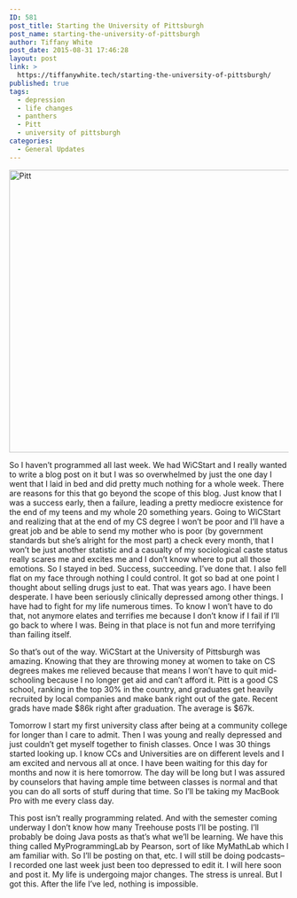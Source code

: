 ```yaml
---
ID: 581
post_title: Starting the University of Pittsburgh
post_name: starting-the-university-of-pittsburgh
author: Tiffany White
post_date: 2015-08-31 17:46:28
layout: post
link: >
  https://tiffanywhite.tech/starting-the-university-of-pittsburgh/
published: true
tags:
  - depression
  - life changes
  - panthers
  - Pitt
  - university of pittsburgh
categories:
  - General Updates
---
```

<img class="aligncenter" src="http://helloburgh.me/wp-content/uploads/2015/08/wpid-1024px-University_of_Pittsburgh_Seal_official.png" alt="Pitt" width="510" height="510" />

So I haven’t programmed all last week. We had WiCStart and I really wanted to write a blog post on it but I was so overwhelmed by just the one day I went that I laid in bed and did pretty much nothing for a whole week. There are reasons for this that go beyond the scope of this blog. Just know that I was a success early, then a failure, leading a pretty mediocre existence for the end of my teens and my whole 20 something years. Going to WiCStart and realizing that at the end of my CS degree I won’t be poor and I’ll have a great job and be able to send my mother who is poor (by government standards but she’s alright for the most part) a check every month, that I won’t be just another statistic and a casualty of my sociological caste status really scares me and excites me and I don’t know where to put all those emotions. So I stayed in bed. Success, succeeding. I’ve done that. I also fell flat on my face through nothing I could control. It got so bad at one point I thought about selling drugs just to eat. That was years ago. I have been desperate. I have been seriously clinically depressed among other things. I have had to fight for my life numerous times. To know I won’t have to do that, not anymore elates and terrifies me because I don’t know if I fail if I’ll go back to where I was. Being in that place is not fun and more terrifying than failing itself.

So that’s out of the way. WiCStart at the University of Pittsburgh was amazing. Knowing that they are throwing money at women to take on CS degrees makes me relieved because that means I won’t have to quit mid-schooling because I no longer get aid and can’t afford it. Pitt is a good CS school, ranking in the top 30% in the country, and graduates get heavily recruited by local companies and make bank right out of the gate. Recent grads have made $86k right after graduation. The average is $67k.

Tomorrow I start my first university class after being at a community college for longer than I care to admit. Then I was young and really depressed and just couldn’t get myself together to finish classes. Once I was 30 things started looking up. I know CCs and Universities are on different levels and I am excited and nervous all at once. I have been waiting for this day for months and now it is here tomorrow. The day will be long but I was assured by counselors that having ample time between classes is normal and that you can do all sorts of stuff during that time. So I’ll be taking my MacBook Pro with me every class day.

This post isn’t really programming related. And with the semester coming underway I don’t know how many Treehouse posts I’ll be posting. I’ll probably be doing Java posts as that’s what we’ll be learning. We have this thing called MyProgrammingLab by Pearson, sort of like MyMathLab which I am familiar with. So I’ll be posting on that, etc. I will still be doing podcasts– I recorded one last week just been too depressed to edit it. I will here soon and post it. My life is undergoing major changes. The stress is unreal. But I got this. After the life I’ve led, nothing is impossible.